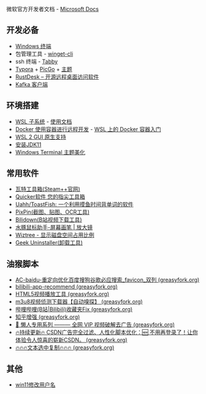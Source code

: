微软官方开发者文档 - [Microsoft Docs](https://docs.microsoft.com/zh-cn/windows/dev-environment/)



## 开发必备

-  [Windows 终端](https://docs.microsoft.com/zh-cn/windows/terminal/)
- 包管理工具 - [winget-cli](https://github.com/microsoft/winget-cli)
- ssh 终端 - [Tabby](https://tabby.sh/)
-  [Typora](https://typoraio.cn/) + [PicGo](https://picgo.github.io/PicGo-Doc/zh/guide/#下载安装) + [主题](https://theme.typoraio.cn/theme/Drake/)
-  [RustDesk – 开源远程桌面访问软件](https://rustdesk.com/zh/)
-  [Kafka 客户端](https://www.kafkatool.com/download.html)

## 环境搭建

- [WSL 子系统](https://docs.microsoft.com/zh-cn/windows/wsl/install-manual) - [使用文档](https://docs.microsoft.com/zh-cn/windows/wsl/setup/environment)
- [Docker 使用容器进行远程开发](https://docs.microsoft.com/zh-cn/windows/dev-environment/docker/overview)   -   [WSL 上的 Docker 容器入门 ](https://docs.microsoft.com/zh-CN/windows/wsl/tutorials/wsl-containers)
- [WSL 2 GUI 原生支持](https://zhuanlan.zhihu.com/p/383979293)
- [安装JDK11](https://blog.csdn.net/m0_46502538/article/details/119353044)
- [Windows Terminal 主题美化 ](https://zhuanlan.zhihu.com/p/352882990)

## 常用软件

- [瓦特工具箱(Steam++官网) ](https://steampp.net/)
- [Quicker软件 您的指尖工具箱](https://getquicker.net/)
- [Uahh/ToastFish: 一个利用摸鱼时间背单词的软件](https://github.com/Uahh/ToastFish)
- [PixPin(截图、贴图、OCR工具) ](https://www.ghxi.com/pixpin.html)
- [Bilidown(B站视频下载工具) ](https://www.ghxi.com/bilidown.html)
- [水豚鼠标助手-屏幕画笔 | 放大镜](https://shuitunapp.com/)
- [Wiztree - 显示磁盘空间占用比例](https://www.ghxi.com/wiztree.html)
- [Geek Uninstaller(卸载工具)](https://www.ghxi.com/geek.html)

## 油猴脚本

- [AC-baidu-重定向优化百度搜狗谷歌必应搜索_favicon_双列 (greasyfork.org)](https://greasyfork.org/zh-TW/scripts/14178-ac-baidu-重定向优化百度搜狗谷歌必应搜索-favicon-双列)
- [bilibili-app-recommend (greasyfork.org)](https://greasyfork.org/zh-CN/scripts/443530-bilibili-app-recommend)
- [HTML5视频播放工具 (greasyfork.org)](https://greasyfork.org/zh-CN/scripts/30545-html5视频播放工具)
- [m3u8视频侦测下载器【自动嗅探】 (greasyfork.org)](https://greasyfork.org/zh-CN/scripts/449581-m3u8视频侦测下载器-自动嗅探)
- [哔哩哔哩(B站|Bilibili)收藏夹Fix (greasyfork.org)](https://greasyfork.org/zh-CN/scripts/478427-哔哩哔哩-b站-bilibili-收藏夹fix)
- [知乎增强 (greasyfork.org)](https://greasyfork.org/zh-CN/scripts/419081-知乎增强)
- [💯 懒人专用系列 ——— 全网 VIP 视频破解去广告 (greasyfork.org)](https://greasyfork.org/zh-CN/scripts/467776-懒人专用系列-全网-vip-视频破解去广告)
- [🔥持续更新🔥 CSDN广告完全过滤、人性化脚本优化：🆕 不用再登录了！让你体验令人惊喜的崭新CSDN。 (greasyfork.org)](https://greasyfork.org/zh-CN/scripts/378351-持续更新-csdn广告完全过滤-人性化脚本优化-不用再登录了-让你体验令人惊喜的崭新csdn)
- [🔥🔥🔥文本选中复制🔥🔥🔥 (greasyfork.org)](https://greasyfork.org/zh-CN/scripts/405130-文本选中复制)

## 其他

- [win11修改用户名](https://zhuanlan.zhihu.com/p/440768641)
